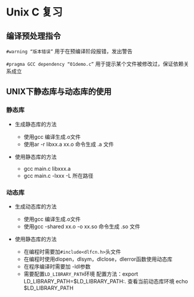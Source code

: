 
# Unix C 复习

## 编译预处理指令
`#warning “版本错误”`
用于在预编译阶段报错，发出警告

`#pragma GCC dependency “01demo.c”`
用于提示某个文件被修改过，保证依赖关系成立

## UNIX下静态库与动态库的使用
### 静态库
- 生成静态库的方法
	+ 使用gcc 编译生成.o文件
	+ 使用ar -r libxx.a xx.o 命令生成 .a 文件
	
- 使用静态库的方法
	+ gcc main.c libxxx.a
	+ gcc main.c -lxxx -L 所在路径

### 动态库
- 生成动态库的方法
	+ 使用gcc 编译生成.o文件
	+ 使用gcc -shared xx.o -o xx.so 命令生成 .so 文件

- 使用静态库的方法
	+ 在编程时需要加`#include<dlfcn.h>`头文件
	+ 在编程时使用dlopen，dlsym，dlclose，dlerror函数使用动态库
	+ 在程序编译时需要加 -ldl参数
	+ 需要配置`LD_LIBRARY_PATH`环境
		配置方法：export LD_LIBRARY_PATH=$LD_LIBRARY_PATH:.
		查看当前动态库环境 echo $LD_LIBRARY_PATH
		




